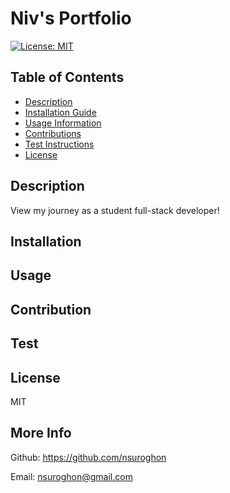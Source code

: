 # Niv's Portfolio

[![License: MIT](https://img.shields.io/badge/License-MIT-yellow.svg)](https://opensource.org/licenses/MIT)

## Table of Contents
* [Description](#description)
* [Installation Guide](#installation)
* [Usage Information](#usage)
* [Contributions](#contribution)    
* [Test Instructions](#tests)
* [License](#license)

## Description
View my journey as a student full-stack developer!

## Installation


## Usage


## Contribution


## Test


## License
MIT

## More Info
Github: https://github.com/nsuroghon

Email: nsuroghon@gmail.com
    